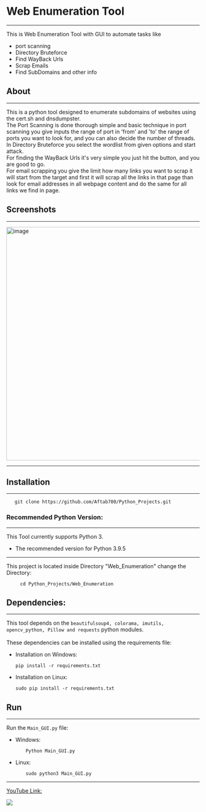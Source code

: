 # Web Enumeration Tool

---

This is Web Enumeration Tool with GUI to automate tasks like
* port scanning
* Directory Bruteforce
* Find WayBack Urls
* Scrap Emails
* Find SubDomains and other info

## About

---
 This is a python tool designed to enumerate subdomains of websites using
the cert.sh and dnsdumpster. 
 </br>
 The Port Scanning is done thorough
simple and basic technique in port scanning you give
inputs the range of port in 'from' and 'to' the range
 of ports you want to look for, and you can also 
 decide the number of threads.
 </br> 
 In Directory Bruteforce you select the wordlist from
 given options and start attack.
 </br>
 For finding the WayBack Urls it's very simple you 
 just hit the button, and you are good to go.
 </br>
 For email scrapping you give the limit how many links 
 you want to scrap it will start from the target and 
 first it will scrap all the links in that page 
 than look for email addresses in all webpage content
 and do the same for all links we find in page.
 

## Screenshots

---
<img width="608" alt="image" src="https://user-images.githubusercontent.com/79740895/152483612-91a0d25d-d1cb-4343-b5ce-af759cc438ff.png">

---
## Installation

---

```
   git clone https://github.com/Aftab700/Python_Projects.git
```

  

### Recommended Python Version:

---

This Tool currently supports Python 3.

* The recommended version for Python 3.9.5

---
This project is located inside Directory "Web_Enumeration"
change the Directory:

 ```
      cd Python_Projects/Web_Enumeration
 ```

## Dependencies:

---
This tool depends on the ```beautifulsoup4, colorama, imutils, opencv_python, Pillow and requests``` python modules.
</br></br>
These dependencies can be installed using the requirements file:

* Installation on Windows:

      pip install -r requirements.txt

* Installation on Linux:

      sudo pip install -r requirements.txt

## Run

---
Run the ```Main_GUI.py``` file:
* Windows:
```
       Python Main_GUI.py
```
* Linux:
```
       sudo python3 Main_GUI.py
```

---

[YouTube Link:](https://youtu.be/LwGD5K5S9Fg)

![](https://aftab700.pythonanywhere.com/api/github/Python_Projects/Web_Enumeration)

